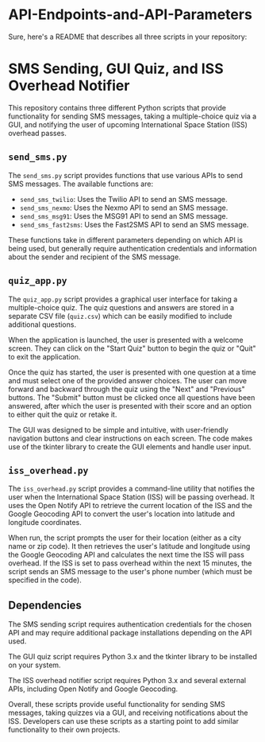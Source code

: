 # API-Endpoints-and-API-Parameters
Sure, here's a README that describes all three scripts in your repository:

# SMS Sending, GUI Quiz, and ISS Overhead Notifier

This repository contains three different Python scripts that provide functionality for sending SMS messages, taking a multiple-choice quiz via a GUI, and notifying the user of upcoming International Space Station (ISS) overhead passes.

## `send_sms.py`

The `send_sms.py` script provides functions that use various APIs to send SMS messages. The available functions are:

- `send_sms_twilio`: Uses the Twilio API to send an SMS message.
- `send_sms_nexmo`: Uses the Nexmo API to send an SMS message.
- `send_sms_msg91`: Uses the MSG91 API to send an SMS message.
- `send_sms_fast2sms`: Uses the Fast2SMS API to send an SMS message.

These functions take in different parameters depending on which API is being used, but generally require authentication credentials and information about the sender and recipient of the SMS message.

## `quiz_app.py`

The `quiz_app.py` script provides a graphical user interface for taking a multiple-choice quiz. The quiz questions and answers are stored in a separate CSV file (`quiz.csv`) which can be easily modified to include additional questions.

When the application is launched, the user is presented with a welcome screen. They can click on the "Start Quiz" button to begin the quiz or "Quit" to exit the application.

Once the quiz has started, the user is presented with one question at a time and must select one of the provided answer choices. The user can move forward and backward through the quiz using the "Next" and "Previous" buttons. The "Submit" button must be clicked once all questions have been answered, after which the user is presented with their score and an option to either quit the quiz or retake it.

The GUI was designed to be simple and intuitive, with user-friendly navigation buttons and clear instructions on each screen. The code makes use of the tkinter library to create the GUI elements and handle user input.

## `iss_overhead.py`

The `iss_overhead.py` script provides a command-line utility that notifies the user when the International Space Station (ISS) will be passing overhead. It uses the Open Notify API to retrieve the current location of the ISS and the Google Geocoding API to convert the user's location into latitude and longitude coordinates.

When run, the script prompts the user for their location (either as a city name or zip code). It then retrieves the user's latitude and longitude using the Google Geocoding API and calculates the next time the ISS will pass overhead. If the ISS is set to pass overhead within the next 15 minutes, the script sends an SMS message to the user's phone number (which must be specified in the code).

## Dependencies

The SMS sending script requires authentication credentials for the chosen API and may require additional package installations depending on the API used.

The GUI quiz script requires Python 3.x and the tkinter library to be installed on your system.

The ISS overhead notifier script requires Python 3.x and several external APIs, including Open Notify and Google Geocoding.

Overall, these scripts provide useful functionality for sending SMS messages, taking quizzes via a GUI, and receiving notifications about the ISS. Developers can use these scripts as a starting point to add similar functionality to their own projects.
